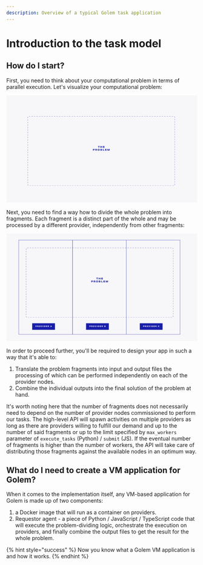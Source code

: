 ```yaml
---
description: Overview of a typical Golem task application
---
```


# Introduction to the task model

## How do I start?

First, you need to think about your computational problem in terms of parallel execution. Let's visualize your computational problem:

![](../../.gitbook/assets/tutorial-01.jpg)

Next, you need to find a way how to divide the whole problem into fragments. Each fragment is a distinct part of the whole and may be processed by a different provider, independently from other fragments:

![](../../.gitbook/assets/tutorial-02.jpg)

In order to proceed further, you'll be required to design your app in such a way that it's able to:

1. Translate the problem fragments into input and output files the processing of which can be performed independently on each of the provider nodes.
2. Combine the individual outputs into the final solution of the problem at hand.

It's worth noting here that the number of fragments does not necessarily need to depend on the number of provider nodes commissioned to perform our tasks. The high-level API will spawn activities on multiple providers as long as there are providers willing to fulfill our demand and up to the number of said fragments or up to the limit specified by `max_workers` parameter of `execute_tasks` \(Python\) / `submit` \(JS\). If the eventual number of fragments is higher than the number of workers, the API will take care of distributing those fragments against the available nodes in an optimum way.

## What do I need to create a VM application for Golem?

When it comes to the implementation itself, any VM-based application for Golem is made up of two components:

1. a Docker image that will run as a container on providers.
2. Requestor agent - a piece of Python / JavaScript / TypeScript code that will execute the problem-dividing logic, orchestrate the execution on providers, and finally combine the output files to get the result for the whole problem.

{% hint style="success" %}
Now you know what a Golem VM application is and how it works.
{% endhint %}


